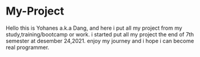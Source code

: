 # My-Project
Hello this is Yohanes a.k.a Dang, and here i put all my project from my study,training/bootcamp or work.
i started put all my project the end of 7th semester at desember 24,2021.
enjoy my journey and i hope i can become real programmer.
